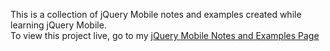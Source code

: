 This is a collection of jQuery Mobile notes and examples created while learning jQuery Mobile.  
To view this project live, go to my [jQuery Mobile Notes and Examples Page](http://joefly.site/pages/projects/jQuery_mobile_examples/index.html)
